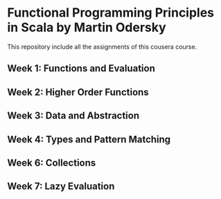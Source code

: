 Functional Programming Principles in Scala by Martin Odersky
==========================================
This repository include all the assignments of this cousera course.


Week 1: Functions and Evaluation
--------------------------------

Week 2: Higher Order Functions
------------------------------

Week 3: Data and Abstraction
----------------------------

Week 4: Types and Pattern Matching
----------------------------------

Week 6: Collections
-------------------

Week 7: Lazy Evaluation
----------------------- 


